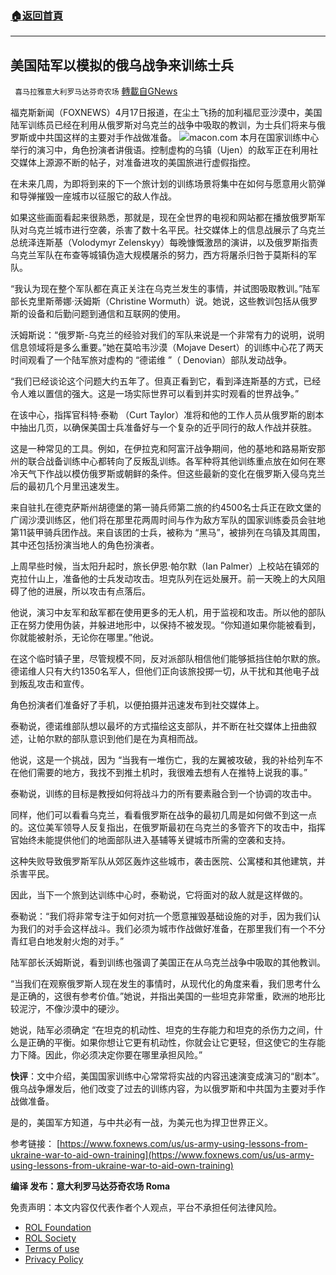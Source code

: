 ###  [:house:返回首頁](https://github.com/ourhimalayas/txt)
---


## 美国陆军以模拟的俄乌战争来训练士兵
` 喜马拉雅意大利罗马达芬奇农场` [轉載自GNews](https://gnews.org/zh-hans/2364492/)

福克斯新闻（FOXNEWS）4月17日报道，在尘土飞扬的加利福尼亚沙漠中，美国陆军训练员已经在利用从俄罗斯对乌克兰的战争中吸取的教训，为士兵们将来与俄罗斯或中共国这样的主要对手作战做准备。
![](https://assets.gnews.org/wp-content/uploads/2022/04/U-6.jpg)macon.com
本月在国家训练中心举行的演习中，角色扮演者讲俄语。控制虚构的乌镇（Ujen）的敌军正在利用社交媒体上源源不断的帖子，对准备进攻的美国旅进行虚假指控。

在未来几周，为即将到来的下一个旅计划的训练场景将集中在如何与愿意用火箭弹和导弹摧毁一座城市以征服它的敌人作战。

如果这些画面看起来很熟悉，那就是，现在全世界的电视和网站都在播放俄罗斯军队对乌克兰城市进行空袭，杀害了数十名平民。社交媒体上的信息战展示了乌克兰总统泽连斯基（Volodymyr Zelenskyy）每晚慷慨激昂的演讲，以及俄罗斯指责乌克兰军队在布查等城镇伪造大规模屠杀的努力，西方将屠杀归咎于莫斯科的军队。

“我认为现在整个军队都在真正关注在乌克兰发生的事情，并试图吸取教训。”陆军部长克里斯蒂娜·沃姆斯（Christine Wormuth）说。她说，这些教训包括从俄罗斯的设备和后勤问题到通信和互联网的使用。

沃姆斯说：“俄罗斯-乌克兰的经验对我们的军队来说是一个非常有力的说明，说明信息领域将是多么重要。”她在莫哈韦沙漠（Mojave Desert）的训练中心花了两天时间观看了一个陆军旅对虚构的 “德诺维 ”（ Denovian）部队发动战争。

“我们已经谈论这个问题大约五年了。但真正看到它，看到泽连斯基的方式，已经令人难以置信的强大。这是一场实际世界可以看到并实时观看的世界战争。”

在该中心，指挥官科特·泰勒 （Curt Taylor）准将和他的工作人员从俄罗斯的剧本中抽出几页，以确保美国士兵准备好与一个复杂的近乎同行的敌人作战并获胜。

这是一种常见的工具。例如，在伊拉克和阿富汗战争期间，他的基地和路易斯安那州的联合战备训练中心都转向了反叛乱训练。各军种将其他训练重点放在如何在寒冷天气下作战以模仿俄罗斯或朝鲜的条件。但这些最新的变化在俄罗斯入侵乌克兰后的最初几个月里迅速发生。

来自驻扎在德克萨斯州胡德堡的第一骑兵师第二旅的约4500名士兵正在欧文堡的广阔沙漠训练区，他们将在那里花两周时间与作为敌方军队的国家训练委员会驻地第11装甲骑兵团作战。来自该团的士兵，被称为 “黑马”，被排列在乌镇及其周围，其中还包括扮演当地人的角色扮演者。

上周早些时候，当太阳升起时，旅长伊恩·帕尔默（Ian Palmer）上校站在镇郊的克拉什山上，准备他的士兵发动攻击。坦克队列在远处展开。前一天晚上的大风阻碍了他的进展，所以攻击有点落后。

他说，演习中友军和敌军都在使用更多的无人机，用于监视和攻击。所以他的部队正在努力使用伪装，并躲进地形中，以保持不被发现。“你知道如果你能被看到，你就能被射杀，无论你在哪里。”他说。

在这个临时镇子里，尽管规模不同，反对派部队相信他们能够抵挡住帕尔默的旅。德诺维人只有大约1350名军人，但他们正向该旅投掷一切，从干扰和其他电子战到叛乱攻击和宣传。

角色扮演者们准备好了手机，以便拍摄并迅速发布到社交媒体上。

泰勒说，德诺维部队想以最坏的方式描绘这支部队，并不断在社交媒体上扭曲叙述，让帕尔默的部队意识到他们是在为真相而战。

他说，这是一个挑战，因为 “当我有一堆伤亡，我的左翼被攻破，我的补给列车不在他们需要的地方，我找不到推土机时，我很难去想有人在推特上说我的事。”

泰勒说，训练的目标是教授如何将战斗力的所有要素融合到一个协调的攻击中。

同样，他们可以看看乌克兰，看看俄罗斯在战争的最初几周是如何做不到这一点的。这位美军领导人反复指出，在俄罗斯最初在乌克兰的多管齐下的攻击中，指挥官始终未能提供他们的地面部队进入基辅等关键城市所需的空袭和支持。

这种失败导致俄罗斯军队从郊区轰炸这些城市，袭击医院、公寓楼和其他建筑，并杀害平民。

因此，当下一个旅到达训练中心时，泰勒说，它将面对的敌人就是这样做的。

泰勒说：“我们将非常专注于如何对抗一个愿意摧毁基础设施的对手，因为我们认为我们的对手会这样战斗。我们必须为城市作战做好准备，在那里我们有一个不分青红皂白地发射火炮的对手。”

陆军部长沃姆斯说，看到训练也强调了美国正在从乌克兰战争中吸取的其他教训。

“当我们在观察俄罗斯人现在发生的事情时，从现代化的角度来看，我们思考什么是正确的，这很有参考价值。”她说，并指出美国的一些坦克非常重，欧洲的地形比较泥泞，不像沙漠中的硬沙。

她说，陆军必须确定 “在坦克的机动性、坦克的生存能力和坦克的杀伤力之间，什么是正确的平衡。如果你想让它更有机动性，你就会让它更轻，但这使它的生存能力下降。因此，你必须决定你要在哪里承担风险。”

**快评**：文中介绍，美国国家训练中心常常将实战的内容迅速演变成演习的“剧本”。俄乌战争爆发后，他们改变了过去的训练内容，为以俄罗斯和中共国为主要对手作战做准备。

是的，美国军方知道，与中共必有一战，为美元也为捍卫世界正义。

参考链接：
[https://www.foxnews.com/us/us-army-using-lessons-from-ukraine-war-to-aid-own-training](https://www.foxnews.com/us/us-army-using-lessons-from-ukraine-war-to-aid-own-training)

**编译 发布：意大利罗马达芬奇农场 Roma**

 

免责声明：本文内容仅代表作者个人观点，平台不承担任何法律风险。

- [ROL Foundation](https://rolfoundation.org/)
- [ROL Society](https://rolsociety.org/)
- [Terms of use](https://gnews.org/terms-of-use-3/)
- [Privacy Policy](https://gnews.org/privacy-policy/)
